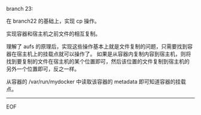 branch 23:

在 branch22 的基础上，实现 cp 操作。

实现容器和宿主机之前文件的相互复制。

理解了 aufs 的原理后，实现这些操作基本上就是文件复制的问题，只需要找到容器在宿主机上的挂载点就可以操作了。
如果是从容器内复制内容到宿主机，则将找到要复制的文件在宿主机的某个位置即可，然后该位置的文件复制到宿主机的
另外一个位置即可，反之一样。

从容器的 /var/run/mydocker 中读取该容器的 metadata 即可知道容器的挂载点。

---

EOF
